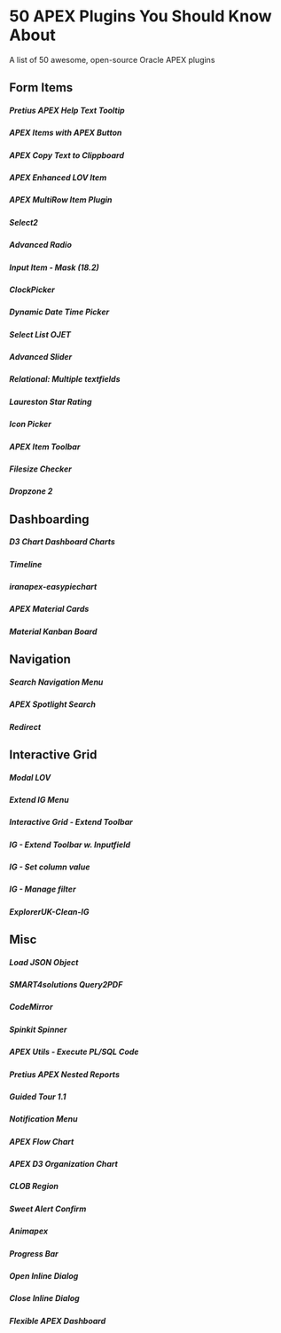 # 50 APEX Plugins You Should Know About

A list of 50 awesome, open-source Oracle APEX plugins

## Form Items
##### Pretius APEX Help Text Tooltip
##### APEX Items with APEX Button
##### APEX Copy Text to Clippboard
##### APEX Enhanced LOV Item
##### APEX MultiRow Item Plugin
##### Select2
##### Advanced Radio
##### Input Item - Mask (18.2)
##### ClockPicker
##### Dynamic Date Time Picker
##### Select List OJET
##### Advanced Slider
##### Relational: Multiple textfields
##### Laureston Star Rating
##### Icon Picker
##### APEX Item Toolbar
##### Filesize Checker
##### Dropzone 2

## Dashboarding
##### D3 Chart Dashboard Charts
##### Timeline
##### iranapex-easypiechart
##### APEX Material Cards
##### Material Kanban Board

## Navigation
##### Search Navigation Menu
##### APEX Spotlight Search
##### Redirect

## Interactive Grid
##### Modal LOV
##### Extend IG Menu
##### Interactive Grid - Extend Toolbar
##### IG - Extend Toolbar w. Inputfield
##### IG - Set column value
##### IG - Manage filter
##### ExplorerUK-Clean-IG

## Misc
##### Load JSON Object
##### SMART4solutions Query2PDF
##### CodeMirror
##### Spinkit Spinner
##### APEX Utils - Execute PL/SQL Code
##### Pretius APEX Nested Reports
##### Guided Tour 1.1
##### Notification Menu
##### APEX Flow Chart
##### APEX D3 Organization Chart
##### CLOB Region
##### Sweet Alert Confirm
##### Animapex
##### Progress Bar
##### Open Inline Dialog
##### Close Inline Dialog
##### Flexible APEX Dashboard

